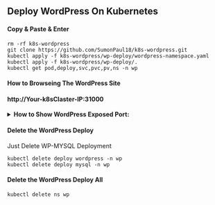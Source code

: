 ## Deploy WordPress On Kubernetes

#### Copy & Paste & Enter
~~~
rm -rf k8s-wordpress
git clone https://github.com/SumonPaul18/k8s-wordpress.git
kubectl apply -f k8s-wordpress/wp-deploy/wordpress-namespace.yaml
kubectl apply -f k8s-wordpress/wp-deploy/.
kubectl get pod,deploy,svc,pvc,pv,ns -n wp
~~~
#### How to Browseing The WordPress Site

#### http://Your-k8sClaster-IP:31000

<details>
 <summary> <b> How to Show WordPress Exposed Port: </summary> </b>

Verifying the WordPress Services
~~~
kubectl get svc wordpress -n wp
~~~
We can see like this:
> wordpress   NodePort   10.101.227.25    <none>        80:31000/TCP     11m

So from this verifying Our services are Exposed on Port:31000
</details>

#### Delete the WordPress Deploy
Just Delete WP-MYSQL Deployment
~~~
kubectl delete deploy wordpress -n wp
kubectl delete deploy mysql -n wp
~~~

#### Delete the WordPress Deploy All
~~~
kubectl delete ns wp
~~~
#
